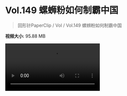# Vol.149 螺蛳粉如何制霸中国

> 回形针PaperClip / Vol / Vol.149 螺蛳粉如何制霸中国

**视频大小**: 95.88 MB

<div class="video"><video src="https://file.hsyhx.top/video/PaperClip/Vol/149.mp4" controls preload>🤔 您的浏览器不支持 video 标签</video></div>